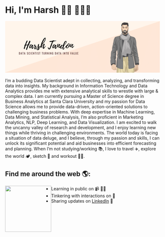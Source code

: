 # Hi, I'm Harsh 👋🏻 👨🏻‍💻
<img src="Harsh Tandon-1.png" alt="banner that says Harsh Tandon - Data Scientist, converting data into value alongside a cartoon illustration of Harsh">

 
I’m a budding Data Scientist adept in collecting, analyzing, and transforming data into insights. My background in Information Technology and Data Analytics provides me with extensive analytical skills to wrestle with large & complex data. I am currently pursuing a Master of Science degree in Business Analytics at Santa Clara University and my passion for Data Science allows me to provide data-driven, action-oriented solutions to challenging business problems. 
With deep expertise in Machine Learning, Data Mining, and Statistical Analysis, I’m also proficient in Marketing Analytics, NLP, Deep Learning, and Data Visualization. I am excited to walk the uncanny valley of research and development, and I enjoy learning new things while thriving in challenging environments.
The world today is facing a situation of data deluge, and I believe, through my passion and skills, I can unlock its significant potential and aid businesses into efficient forecasting and planning.
When I’m not studying/working 📚, I love to travel ✈️, explore the world 🏕️, sketch 🎨 and workout 🏋️‍♂️. 

## Find me around the web 🌎: 
<a href="https://github.com/sponsors/M0nica"><img align="left" width="150" height="150" src="https://github.com/M0nica/M0nica/blob/main/octomonica/m0nica-octocat-rotating.gif?raw=true"></a>
- Learning in public on 📹 ✍🏾
- Tinkering with interactions on 🏓
- Sharing updates on <a href="https://www.linkedin.com/in/tandon-harsh/">LinkedIn</a> 💼

